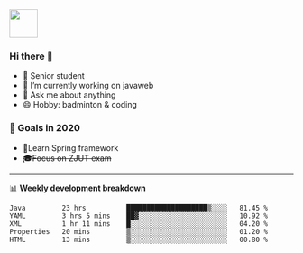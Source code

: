 <img src="https://github.com/egoist/egoist/raw/master/balloon.gif" width="50">

### Hi there 🐏

- 🌱 Senior student
- 🔭 I’m currently working on javaweb
- 💬 Ask me about anything
- 😄 Hobby: badminton & coding

### 🚀 Goals in 2020
+ 🍃Learn Spring framework
+ ~~🎓Focus on ZJUT exam~~
-------

📊 **Weekly development breakdown**
<!--START_SECTION:waka-->
```text
Java         23 hrs          ████████████████████▒░░░░   81.45 % 
YAML         3 hrs 5 mins    ██▓░░░░░░░░░░░░░░░░░░░░░░   10.92 % 
XML          1 hr 11 mins    █░░░░░░░░░░░░░░░░░░░░░░░░   04.20 % 
Properties   20 mins         ▒░░░░░░░░░░░░░░░░░░░░░░░░   01.20 % 
HTML         13 mins         ▒░░░░░░░░░░░░░░░░░░░░░░░░   00.80 % 
```
<!--END_SECTION:waka-->
